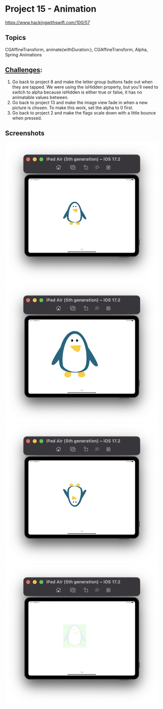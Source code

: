 # Project 15 - Animation

https://www.hackingwithswift.com/100/57

## Topics
CGAffineTransform, animate(withDuration:), CGAffineTransform, Alpha, Spring Animations

## [Challenges](https://www.hackingwithswift.com/read/15/5/wrap-up):
1. Go back to project 8 and make the letter group buttons fade out when they are tapped. We were using the isHidden property, but you'll need to switch to alpha because isHidden is either true or false, it has no animatable values between.
2. Go back to project 13 and make the image view fade in when a new picture is chosen. To make this work, set the alpha to 0 first.
3. Go back to project 2 and make the flags scale down with a little bounce when pressed.

## Screenshots

![screenshot1](screenshots/Screenshot1.png)
![screenshot2](screenshots/Screenshot2.png)
![screenshot3](screenshots/Screenshot3.png)
![screenshot4](screenshots/Screenshot4.png)
